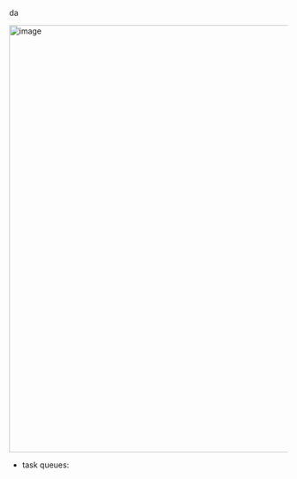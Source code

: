 da

<img width="772" alt="image" src="https://github.com/user-attachments/assets/7757c01f-8d68-43da-bfba-0f04fd9f3c5a" />


- task queues: 
